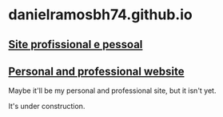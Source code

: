 # danielramosbh74.github.io
## [Site profissional e pessoal](https://danielramosbh74.github.io)
## [Personal and professional website](https://danielramosbh74.github.io/index_en)

Maybe it'll be my personal and professional site, but it isn't yet.

It's under construction.
